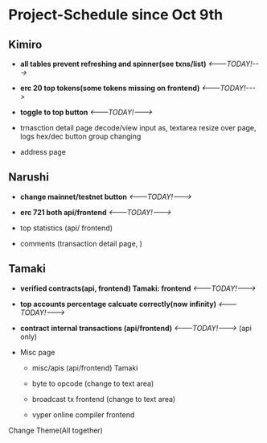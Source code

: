 # Project-Schedule since Oct 9th

## Kimiro

 - **all tables prevent refreshing and spinner(see txns/list)** *<---TODAY!--->*

 - **erc 20 top tokens(some tokens missing on frontend)** *<---TODAY!--->*

 - **toggle to top button** *<---TODAY!--->*

 - trnasction detail page decode/view input as, textarea resize over page, logs hex/dec button group changing

 - address page


## Narushi

 - **change mainnet/testnet button** *<---TODAY!--->*

 - **erc 721 both api/frontend** *<---TODAY!--->*

 - top statistics (api/ frontend) 

 - comments (transaction detail page, )


## Tamaki

 - **verified contracts(api, frontend) Tamaki: frontend** *<---TODAY!--->*

 - **top accounts percentage calcuate correctly(now infinity)** *<---TODAY!--->*

 - **contract internal transactions (api/frontend)** *<---TODAY!--->* (api only)

 - Misc page

   * misc/apis (api/frontend) Tamaki
  
   * byte to opcode (change to text area)
  
   * broadcast tx frontend (change to text area)
  
   * vyper online compiler frontend

 Change Theme(All together)
